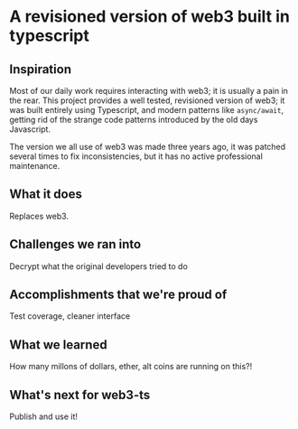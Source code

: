 # A revisioned version of web3 built in typescript

## Inspiration

Most of our daily work requires interacting with web3; it is usually a pain in the rear. This project provides a well tested, revisioned version of web3; it was built entirely using Typescript, and modern patterns like `async/await`, getting rid of the strange code patterns introduced by the old days Javascript.

The version we all use of web3 was made three years ago, it was patched several times to fix inconsistencies, but it has no active professional maintenance.

## What it does

Replaces web3.

## Challenges we ran into

Decrypt what the original developers tried to do

## Accomplishments that we're proud of

Test coverage, cleaner interface

## What we learned

How many millons of dollars, ether, alt coins are running on this?!

## What's next for web3-ts

Publish and use it!
